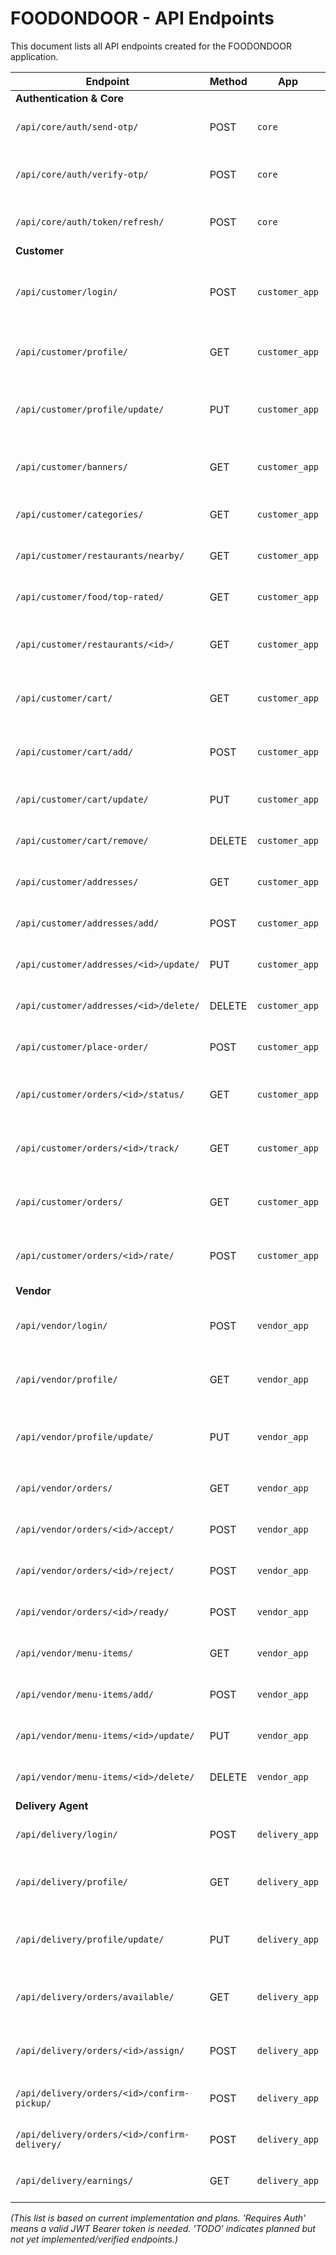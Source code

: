 # FOODONDOOR - API Endpoints

This document lists all API endpoints created for the FOODONDOOR application.

| Endpoint                        | Method | App           | File                 | Description                                       | Usage Notes                                                |
|---------------------------------|--------|---------------|----------------------|---------------------------------------------------|------------------------------------------------------------|
| **Authentication & Core**       |        |               |                      |                                                   |                                                            |
| `/api/core/auth/send-otp/`      | POST   | `core`        | `views.py`           | Sends OTP to the provided phone number.           | Used in Vendor, Delivery Login/Registration              |
| `/api/core/auth/verify-otp/`    | POST   | `core`        | `views.py`           | Verifies OTP and returns Access/Refresh JWT tokens. | Used in Vendor, Delivery Login/Registration              |
| `/api/core/auth/token/refresh/` | POST   | `core`        | `views.py`           | Refreshes access token using refresh token.       | Requires valid Refresh Token in request body             |
| **Customer**                    |        |               |                      |                                                   |                                                            |
| `/api/customer/login/`          | POST   | `customer_app`| `views.py`           | Customer login (e.g., phone+OTP or phone+password). | Returns Access/Refresh JWT tokens. (Requires implementation) |
| `/api/customer/profile/`        | GET    | `customer_app`| `views.py`           | Gets the authenticated customer's profile details.| Requires `Authorization: Bearer <access_token>`          |
| `/api/customer/profile/update/` | PUT    | `customer_app`| `views.py`           | Updates the authenticated customer's profile.     | Requires `Authorization: Bearer <access_token>`. (TODO)  |
| `/api/customer/banners/`        | GET    | `customer_app`| `views.py`           | Fetches promotional banners for the home screen.  | Customer App Home Screen (Requires Auth)                 |
| `/api/customer/categories/`     | GET    | `customer_app`| `views.py`           | Fetches food categories.                          | Customer App Home Screen (Requires Auth)                 |
| `/api/customer/restaurants/nearby/`| GET | `customer_app`| `views.py`           | Fetches nearby restaurants based on location.     | Customer App Home Screen (Requires Auth)                 |
| `/api/customer/food/top-rated/` | GET    | `customer_app`| `views.py`           | Fetches top-rated food items.                     | Customer App Home Screen (Requires Auth)                 |
| `/api/customer/restaurants/<id>/`| GET   | `customer_app`| `views.py`           | Fetches details and menu for a restaurant.        | Customer App Restaurant Detail Screen (Requires Auth)    |
| `/api/customer/cart/`           | GET    | `customer_app`| `views.py`           | Gets the user's current cart.                     | Customer App Cart Screen (Sync) (Requires Auth)        |
| `/api/customer/cart/add/`       | POST   | `customer_app`| `views.py`           | Adds an item to the cart.                         | Customer App Restaurant Detail Screen (Requires Auth)    |
| `/api/customer/cart/update/`    | PUT    | `customer_app`| `views.py`           | Updates item quantity in the cart.                | Customer App Cart Screen (Requires Auth)                 |
| `/api/customer/cart/remove/`    | DELETE | `customer_app`| `views.py`           | Removes an item from the cart.                    | Customer App Cart Screen (Requires Auth)                 |
| `/api/customer/addresses/`      | GET    | `customer_app`| `views.py`           | Lists saved addresses.                            | Customer App Address Screen (Requires Auth)              |
| `/api/customer/addresses/add/`  | POST   | `customer_app`| `views.py`           | Adds a new address.                               | Customer App Address Screen (Requires Auth)              |
| `/api/customer/addresses/<id>/update/`| PUT | `customer_app`| `views.py`           | Updates an existing address.                      | Customer App Address Screen (Requires Auth)              |
| `/api/customer/addresses/<id>/delete/`| DELETE| `customer_app`| `views.py`          | Deletes a saved address.                          | Customer App Address Screen (Requires Auth)              |
| `/api/customer/place-order/`    | POST   | `customer_app`| `views.py`           | Places a new order.                               | Customer App Checkout Screen (Requires Auth)             |
| `/api/customer/orders/<id>/status/`| GET  | `customer_app`| `views.py`           | Gets the current status of an order.              | Customer App Order Tracking Screen (Requires Auth)       |
| `/api/customer/orders/<id>/track/`| GET  | `customer_app`| `views.py`           | Gets live tracking info for delivery.             | Customer App Order Tracking Screen (Requires Auth)       |
| `/api/customer/orders/`         | GET    | `customer_app`| `views.py`           | Lists past orders.                                | Customer App Past Orders Screen (Requires Auth)          |
| `/api/customer/orders/<id>/rate/`| POST  | `customer_app`| `views.py`           | Rates a completed order/restaurant.               | Customer App Past Orders Screen (Requires Auth)          |
| **Vendor**                      |        |               |                      |                                                   |                                                            |
| `/api/vendor/login/`            | POST   | `vendor_app`  | `views.py`           | Vendor login (Uses OTP flow via Core endpoints).  | Returns Access/Refresh JWT tokens.                       |
| `/api/vendor/profile/`          | GET    | `vendor_app`  | `views.py`           | Gets the authenticated vendor's profile details.  | Requires `Authorization: Bearer <access_token>`          |
| `/api/vendor/profile/update/`   | PUT    | `vendor_app`  | `views.py`           | Updates the authenticated vendor's profile.       | Requires `Authorization: Bearer <access_token>`. (TODO)  |
| `/api/vendor/orders/`           | GET    | `vendor_app`  | `views.py`           | Lists orders for the vendor (new, preparing).   | Vendor App Order Management (Requires Auth)              |
| `/api/vendor/orders/<id>/accept/`| POST  | `vendor_app`  | `views.py`           | Vendor accepts a new order.                       | Vendor App Order Management (Requires Auth)              |
| `/api/vendor/orders/<id>/reject/`| POST  | `vendor_app`  | `views.py`           | Vendor rejects a new order.                       | Vendor App Order Management (Requires Auth)              |
| `/api/vendor/orders/<id>/ready/`| POST  | `vendor_app`  | `views.py`           | Marks an order as ready for pickup.               | Vendor App Order Management (Requires Auth)              |
| `/api/vendor/menu-items/`       | GET    | `vendor_app`  | `views.py`           | Lists vendor's menu items.                        | Vendor App Menu Management (Requires Auth)               |
| `/api/vendor/menu-items/add/`   | POST   | `vendor_app`  | `views.py`           | Adds a new menu item.                             | Vendor App Menu Management (Requires Auth)               |
| `/api/vendor/menu-items/<id>/update/`| PUT| `vendor_app`  | `views.py`           | Updates a menu item.                              | Vendor App Menu Management (Requires Auth)               |
| `/api/vendor/menu-items/<id>/delete/`| DELETE| `vendor_app` | `views.py`          | Deletes a menu item.                              | Vendor App Menu Management (Requires Auth)               |
| **Delivery Agent**              |        |               |                      |                                                   |                                                            |
| `/api/delivery/login/`          | POST   | `delivery_app`| `views.py`           | Delivery agent login (Uses OTP flow via Core).    | Returns Access/Refresh JWT tokens.                       |
| `/api/delivery/profile/`        | GET    | `delivery_app`| `views.py`           | Gets the authenticated agent's profile details.   | Requires `Authorization: Bearer <access_token>`          |
| `/api/delivery/profile/update/` | PUT    | `delivery_app`| `views.py`           | Updates the authenticated agent's profile.        | Requires `Authorization: Bearer <access_token>`. (TODO)  |
| `/api/delivery/orders/available/`| GET   | `delivery_app`| `views.py`           | Lists available orders for delivery agents.       | Delivery App Assigned Orders Screen (Requires Auth)      |
| `/api/delivery/orders/<id>/assign/`| POST | `delivery_app`| `views.py`           | Assigns an order to the delivery agent.           | Delivery App Assigned Orders Screen (Requires Auth)      |
| `/api/delivery/orders/<id>/confirm-pickup/`| POST | `delivery_app`| `views.py`    | Confirms order pickup from the restaurant.        | Delivery App Pickup Screen (Requires Auth)               |
| `/api/delivery/orders/<id>/confirm-delivery/`| POST | `delivery_app`| `views.py` | Confirms order delivery to the customer.          | Delivery App Delivery Screen (Requires Auth)             |
| `/api/delivery/earnings/`       | GET    | `delivery_app`| `views.py`           | Gets the delivery agent's earnings summary.       | Delivery App Earnings Screen (Requires Auth)             |

*(This list is based on current implementation and plans. 'Requires Auth' means a valid JWT Bearer token is needed. 'TODO' indicates planned but not yet implemented/verified endpoints.)*
